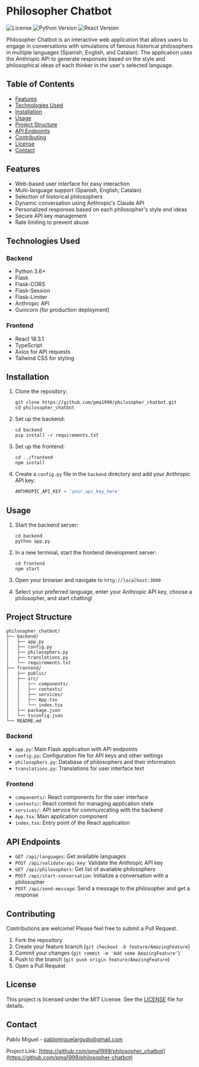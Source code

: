 # Philosopher Chatbot

![License](https://img.shields.io/badge/license-MIT-blue.svg)
![Python Version](https://img.shields.io/badge/python-3.6%2B-blue.svg)
![React Version](https://img.shields.io/badge/react-18.3.1-blue.svg)

Philosopher Chatbot is an interactive web application that allows users to engage in conversations with simulations of famous historical philosophers in multiple languages (Spanish, English, and Catalan). The application uses the Anthropic API to generate responses based on the style and philosophical ideas of each thinker in the user's selected language.

## Table of Contents

- [Features](#features)
- [Technologies Used](#technologies-used)
- [Installation](#installation)
- [Usage](#usage)
- [Project Structure](#project-structure)
- [API Endpoints](#api-endpoints)
- [Contributing](#contributing)
- [License](#license)
- [Contact](#contact)

## Features

- Web-based user interface for easy interaction
- Multi-language support (Spanish, English, Catalan)
- Selection of historical philosophers
- Dynamic conversation using Anthropic's Claude API
- Personalized responses based on each philosopher's style and ideas
- Secure API key management
- Rate limiting to prevent abuse

## Technologies Used

### Backend
- Python 3.6+
- Flask
- Flask-CORS
- Flask-Session
- Flask-Limiter
- Anthropic API
- Gunicorn (for production deployment)

### Frontend
- React 18.3.1
- TypeScript
- Axios for API requests
- Tailwind CSS for styling

## Installation

1. Clone the repository:
   ```
   git clone https://github.com/pma1999/philosopher_chatbot.git
   cd philosopher_chatbot
   ```

2. Set up the backend:
   ```
   cd backend
   pip install -r requirements.txt
   ```

3. Set up the frontend:
   ```
   cd ../frontend
   npm install
   ```

4. Create a `config.py` file in the `backend` directory and add your Anthropic API key:
   ```python
   ANTHROPIC_API_KEY = 'your_api_key_here'
   ```

## Usage

1. Start the backend server:
   ```
   cd backend
   python app.py
   ```

2. In a new terminal, start the frontend development server:
   ```
   cd frontend
   npm start
   ```

3. Open your browser and navigate to `http://localhost:3000`

4. Select your preferred language, enter your Anthropic API key, choose a philosopher, and start chatting!

## Project Structure

```
philosopher_chatbot/
├── backend/
│   ├── app.py
│   ├── config.py
│   ├── philosophers.py
│   ├── translations.py
│   └── requirements.txt
├── frontend/
│   ├── public/
│   ├── src/
│   │   ├── components/
│   │   ├── contexts/
│   │   ├── services/
│   │   ├── App.tsx
│   │   └── index.tsx
│   ├── package.json
│   └── tsconfig.json
└── README.md
```

### Backend

- `app.py`: Main Flask application with API endpoints
- `config.py`: Configuration file for API keys and other settings
- `philosophers.py`: Database of philosophers and their information
- `translations.py`: Translations for user interface text

### Frontend

- `components/`: React components for the user interface
- `contexts/`: React context for managing application state
- `services/`: API service for communicating with the backend
- `App.tsx`: Main application component
- `index.tsx`: Entry point of the React application

## API Endpoints

- `GET /api/languages`: Get available languages
- `POST /api/validate-api-key`: Validate the Anthropic API key
- `GET /api/philosophers`: Get list of available philosophers
- `POST /api/start-conversation`: Initialize a conversation with a philosopher
- `POST /api/send-message`: Send a message to the philosopher and get a response

## Contributing

Contributions are welcome! Please feel free to submit a Pull Request.

1. Fork the repository
2. Create your feature branch (`git checkout -b feature/AmazingFeature`)
3. Commit your changes (`git commit -m 'Add some AmazingFeature'`)
4. Push to the branch (`git push origin feature/AmazingFeature`)
5. Open a Pull Request

## License

This project is licensed under the MIT License. See the [LICENSE](LICENSE) file for details.

## Contact

Pablo Miguel - pablomiguelargudo@gmail.com

Project Link: [https://github.com/pma1999/philosopher_chatbot](https://github.com/pma1999/philosopher-chatbot)
